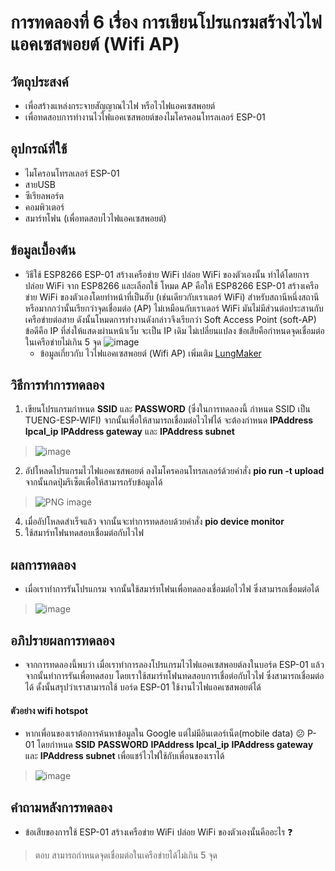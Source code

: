 # การทดลองที่ 6 เรื่อง การเขียนโปรแกรมสร้างไวไฟแอคเซสพอยต์ (Wifi AP)

## วัตถุประสงค์ 
- เพื่อสร้างแหล่งกระจายสัญญาณไวไฟ หรือไวไฟแอคเซสพอยต์
- เพื่อทดสอบการทำงานไวไฟแอคเซสพอยต์ของไมโครคอนโทรลเลอร์ ESP-01


## อุปกรณ์ที่ใช้
- ไมโครอนโทรลเลอร์ ESP-01
- สายUSB
- ซีเรียลพอร์ต
- คอมพิวเตอร์ 
- สมาร์ทโฟน (เพื่อทดสอบไวไฟแอคเซสพอยต์)

## ข้อมูลเบื้องต้น 
- วิธีใช้ ESP8266 ESP-01 สร้างเครือข่าย WiFi ปล่อย WiFi ของตัวเองนั้น ทำได้โดยการปล่อย WiFi จาก ESP8266 และเลือกใช้ โหมด AP คือให้ ESP8266 ESP-01 สร้างเครือข่าย WiFi ของตัวเองโดยทำหน้าที่เป็นฮับ (เช่นเดียวกับเราเตอร์ WiFi) สำหรับสถานีหนึ่งสถานีหรือมากกว่านั้นเรียกว่าจุดเชื่อมต่อ (AP) ไม่เหมือนกับเราเตอร์ WiFi มันไม่มีส่วนต่อประสานกับเครือข่ายต่อสาย ดังนั้นโหมดการทำงานดังกล่าวจึงเรียกว่า Soft Access Point (soft-AP) ข้อดีคือ IP ที่ส่งให้แสดงผ่านหน้าเว็บ จะเป็น IP เดิม ไม่เปลี่ยนแปลง ข้อเสียคือกำหนดจุดเชื่อมต่อในเครือข่ายไม่เกิน 5 จุด ![image](http://www.lungmaker.com/wp-content/uploads/2020/06/1-3.jpg)
  - ข้อมูลเกี่ยวกับ ไวไฟแอคเซสพอยต์ (Wifi AP) เพิ่มเติม [LungMaker](http://www.lungmaker.com/%E0%B8%A7%E0%B8%B4%E0%B8%98%E0%B8%B5%E0%B9%83%E0%B8%8A%E0%B9%89-esp8266-esp-01-wifi/)


## วิธีการทำการทดลอง 
1. เขียนโปรแกรมกำหนด **SSID** และ **PASSWORD** (ซึ่งในการทดลองนี้ กำหนด SSID เป็น TUENG-ESP-WIFI) จากนั้นเพื่อให้สามารถเชื่อมต่อไวไฟได้ จะต้องกำหนด **IPAddress lpcal_ip** **IPAddress gateway** และ **IPAddress subnet**
> ![image](https://user-images.githubusercontent.com/80879351/112170558-bb5c5080-8c25-11eb-9477-af144576463c.png)
2. อัปโหลดโปรแกรมไวไฟแอคเซสพอยต์ ลงไมโครคอนโทรลเลอร์ด้วยคำสั่ง **pio run -t upload** จากนั้นกดปุ่มรีเซ็ตเพื่อให้สามารถรับข้อมูลได้ 
> ![PNG image](https://user-images.githubusercontent.com/80879351/112098851-0d28ba80-8bd5-11eb-8e40-b03091a84a88.png)
4. เมื่ออัปโหลดสำเร็จแล้ว จากนั้นจะทำการทดสอบด้วยคำสั่ง **pio device monitor**
5. ใช้สมาร์ทโฟนทดสอบเชื่อมต่อกับไวไฟ

## ผลการทดลอง
 - เมื่อเราทำการรันโปรแกรม จากนั้นใช้สมาร์ทโฟนเพื่อทดลองเชื่อมต่อไวไฟ ซึ่งสามารถเชื่อมต่อได้
 > ![image](https://user-images.githubusercontent.com/80879351/112171594-8bfa1380-8c26-11eb-9aab-d6ca55e125db.png)


## อภิปรายผลการทดลอง 
-  จากการทดลองนี้พบว่า เมื่อเราทำการลองโปรแกรมไวไฟแอคเซสพอยต์ลงในบอร์ด ESP-01 แล้วจากนั้นทำการรันเพื่อทดสอบ โดยเราใช้สมาร์ทโฟนทดสอบการเชื่อต่อกับไวไฟ ซึ่งสามารถเชื่อมต่อได้ ดั้งนั้นสรุปว่าเราสามารถใช้ บอร์ด ESP-01 ใช้งานไวไฟแอคเซสพอยต์ได้
#### ตัวอย่าง wifi hotspot
- หากเพื่อนของเราต้อการค้นหาข้อมูลใน Google แต่ไม่มีอินเตอร์เน็ต(mobile data) :confused: P-01 โดยกำหนด **SSID**  **PASSWORD** **IPAddress lpcal_ip** **IPAddress gateway** และ **IPAddress subnet** เพื่อแชร์ไวไฟใช้กับเพื่อนของเราได้
 > ![image](https://user-images.githubusercontent.com/80879351/112265312-e1750580-8ca4-11eb-8e34-67816828f6d9.png)


## คำถามหลังการทดลอง
- ข้อเสียของการใช้ ESP-01 สร้างเครือข่าย WiFi ปล่อย WiFi ของตัวเองนั้นคืออะไร :question:
> ตอบ สามารถกำหนดจุดเชื่อมต่อในเครือข่ายได้ไม่เกิน 5 จุด
